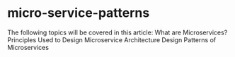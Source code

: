 # micro-service-patterns
The following topics will be covered in this article:  What are Microservices? Principles Used to Design Microservice Architecture Design Patterns of Microservices
